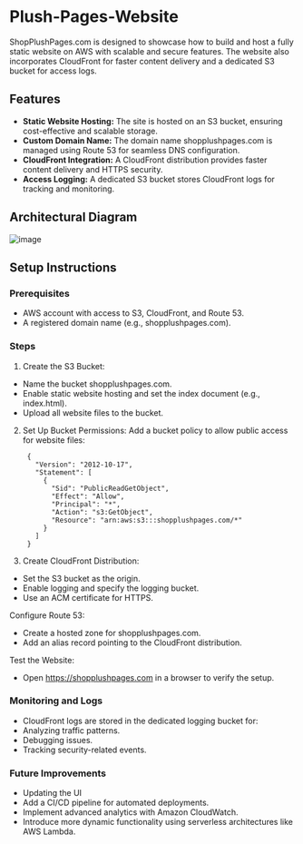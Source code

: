 # Plush-Pages-Website
ShopPlushPages.com is designed to showcase how to build and host a fully static website on AWS with scalable and secure features. The website also incorporates CloudFront for faster content delivery and a dedicated S3 bucket for access logs.  

## Features

- **Static Website Hosting:** The site is hosted on an S3 bucket, ensuring cost-effective and scalable storage.
- **Custom Domain Name:** The domain name shopplushpages.com is managed using Route 53 for seamless DNS configuration.
- **CloudFront Integration:** A CloudFront distribution provides faster content delivery and HTTPS security.
- **Access Logging:** A dedicated S3 bucket stores CloudFront logs for tracking and monitoring.

## Architectural Diagram

![image](https://github.com/user-attachments/assets/58fcae14-6987-49c3-953d-e66470285a08)

## Setup Instructions

### Prerequisites
- AWS account with access to S3, CloudFront, and Route 53.
- A registered domain name (e.g., shopplushpages.com).

### Steps

1. Create the S3 Bucket:
  - Name the bucket shopplushpages.com.
  - Enable static website hosting and set the index document (e.g., index.html).
  - Upload all website files to the bucket.

2. Set Up Bucket Permissions:
Add a bucket policy to allow public access for website files:

        {
          "Version": "2012-10-17",
          "Statement": [
            {
              "Sid": "PublicReadGetObject",
              "Effect": "Allow",
              "Principal": "*",
              "Action": "s3:GetObject",
              "Resource": "arn:aws:s3:::shopplushpages.com/*"
            }
          ]
        }

3. Create CloudFront Distribution:
- Set the S3 bucket as the origin.
- Enable logging and specify the logging bucket.
- Use an ACM certificate for HTTPS.

Configure Route 53:
- Create a hosted zone for shopplushpages.com.
- Add an alias record pointing to the CloudFront distribution.

Test the Website:
- Open https://shopplushpages.com in a browser to verify the setup.

### Monitoring and Logs
- CloudFront logs are stored in the dedicated logging bucket for:
- Analyzing traffic patterns.
- Debugging issues.
- Tracking security-related events.

### Future Improvements
- Updating the UI 
- Add a CI/CD pipeline for automated deployments.
- Implement advanced analytics with Amazon CloudWatch.
- Introduce more dynamic functionality using serverless architectures like AWS Lambda.


